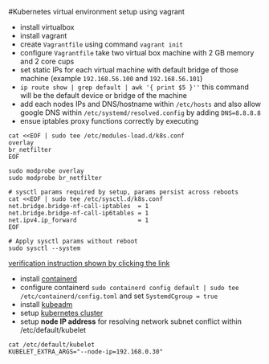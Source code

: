 #Kubernetes virtual environment setup using vagrant
- install virtualbox
- install vagrant 
- create `Vagrantfile` using command `vagrant init`
- configure `Vagrantfile` take two virtual box machine with 2 GB memory and 2 core cups
- set static IPs for each virtual machine with default bridge of those machine (example `192.168.56.100` and `192.168.56.101`)
- `ip route show | grep default | awk '{ print $5 }''` this command will be the default device or bridge of the machine
- add each nodes IPs and DNS/hostname within `/etc/hosts` and also allow google DNS within `/etc/systemd/resolved.config` by adding `DNS=8.8.8.8` 
- ensue iptables proxy functions correctly by executing
```shell
cat <<EOF | sudo tee /etc/modules-load.d/k8s.conf
overlay
br_netfilter
EOF

sudo modprobe overlay
sudo modprobe br_netfilter

# sysctl params required by setup, params persist across reboots
cat <<EOF | sudo tee /etc/sysctl.d/k8s.conf
net.bridge.bridge-nf-call-iptables  = 1
net.bridge.bridge-nf-call-ip6tables = 1
net.ipv4.ip_forward                 = 1
EOF

# Apply sysctl params without reboot
sudo sysctl --system
```
[verification instruction shown by clicking the link](https://v1-29.docs.kubernetes.io/docs/setup/production-environment/container-runtimes/)
- install [containerd](https://docs.docker.com/engine/install/ubuntu/)
- configure containerd `sudo containerd config default | sudo tee /etc/containerd/config.toml` and set `SystemdCgroup = true`
- install [kubeadm](https://v1-29.docs.kubernetes.io/docs/setup/production-environment/tools/kubeadm/install-kubeadm/)
- setup [kubernetes cluster](https://v1-29.docs.kubernetes.io/docs/setup/production-environment/tools/kubeadm/create-cluster-kubeadm/)
- setup **node IP address** for resolving network subnet conflict within /etc/default/kubelet 
```shell
cat /etc/default/kubelet 
KUBELET_EXTRA_ARGS="--node-ip=192.168.0.30"
```